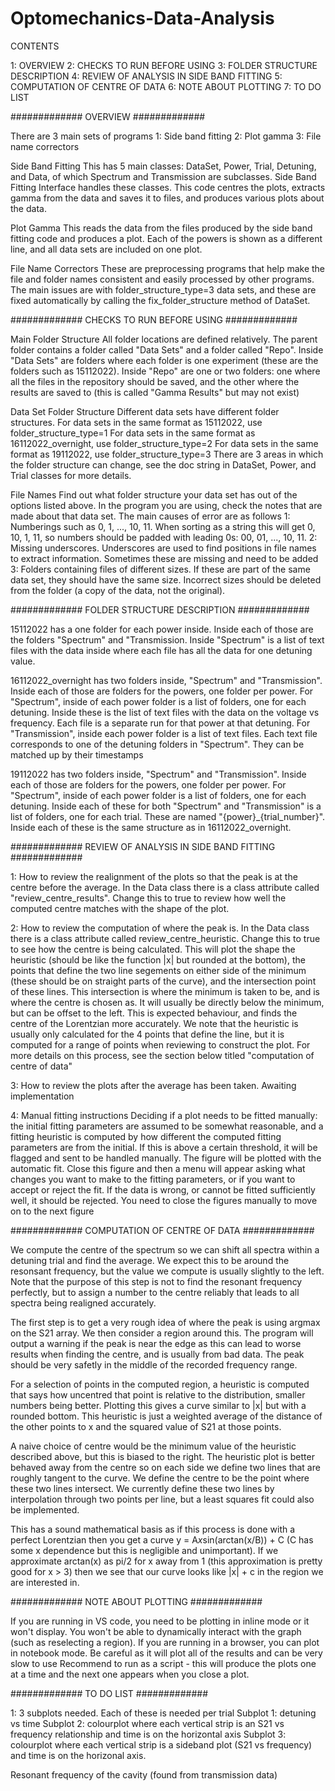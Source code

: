 # Optomechanics-Data-Analysis

CONTENTS

1: OVERVIEW
2: CHECKS TO RUN BEFORE USING
3: FOLDER STRUCTURE DESCRIPTION
4: REVIEW OF ANALYSIS IN SIDE BAND FITTING
5: COMPUTATION OF CENTRE OF DATA
6: NOTE ABOUT PLOTTING
7: TO DO LIST

############# OVERVIEW #############

There are 3 main sets of programs 1: Side band fitting 2: Plot gamma 3: File
name correctors

Side Band Fitting
This has 5 main classes: DataSet, Power, Trial, Detuning, and Data, of which
Spectrum and Transmission are subclasses. Side Band Fitting Interface handles
these classes. This code centres the plots, extracts gamma from the data and
saves it to files, and produces various plots about the data.

Plot Gamma
This reads the data from the files produced by the side band fitting code and
produces a plot. Each of the powers is shown as a different line, and all data
sets are included on one plot.

File Name Correctors
These are preprocessing programs that help make the file and folder names
consistent and easily processed by other programs. The main issues are with
folder_structure_type=3 data sets, and these are fixed automatically by calling
the fix_folder_structure method of DataSet.

############# CHECKS TO RUN BEFORE USING #############

Main Folder Structure All folder locations are defined relatively. The parent
folder contains a folder called "Data Sets" and a folder called "Repo". Inside
"Data Sets" are folders where each folder is one experiment (these are the
folders such as 15112022). Inside "Repo" are one or two folders: one where all
the files in the repository should be saved, and the other where the results are
saved to (this is called "Gamma Results" but may not exist)

Data Set Folder Structure Different data sets have different folder structures.
    For data sets in the same format as 15112022, use folder_structure_type=1
    For data sets in the same format as 16112022_overnight, use
    folder_structure_type=2
    For data sets in the same format as 19112022, use folder_structure_type=3
There are 3 areas in which the folder structure can change, see the doc string
in DataSet, Power, and Trial classes for more details.

File Names Find out what folder structure your data set has out of the options
listed above. In the program you are using, check the notes that are made about
that data set. The main causes of error are as follows
    1: Numberings such as 0, 1, ..., 10, 11. When sorting as a string this will
    get 0, 10, 1, 11, so numbers should be padded with leading 0s: 00, 01, ...,
    10, 11.
    2: Missing underscores. Underscores are used to find positions in file names
    to extract information. Sometimes these are missing and need to be added
    3: Folders containing files of different sizes. If these are part of the
    same data set, they should have the same size. Incorrect sizes should be
    deleted from the folder (a copy of the data, not the original).

############# FOLDER STRUCTURE DESCRIPTION #############

15112022 has a one folder for each power inside. Inside each of those are the
folders "Spectrum" and "Transmission. Inside "Spectrum" is a list of text files
with the data inside where each file has all the data for one detuning value.

16112022_overnight has two folders inside, "Spectrum" and "Transmission". Inside
each of those are folders for the powers, one folder per power. For "Spectrum",
inside of each power folder is a list of folders, one for each detuning. Inside
these is the list of text files with the data on the voltage vs frequency. Each
file is a separate run for that power at that detuning. For "Transmission",
inside each power folder is a list of text files. Each text file corresponds to
one of the detuning folders in "Spectrum". They can be matched up by their
timestamps

19112022 has two folders inside, "Spectrum" and "Transmission". Inside each of
those are folders for the powers, one folder per power. For "Spectrum", inside
of each power folder is a list of folders, one for each detuning. Inside each of
these for both "Spectrum" and "Transmission" is a list of folders, one for each
trial. These are named "{power}_{trial_number}". Inside each of these is the
same structure as in 16112022_overnight.

############# REVIEW OF ANALYSIS IN SIDE BAND FITTING #############

1: How to review the realignment of the plots so that the peak is at the centre
before the average. In the Data class there is a class attribute called
"review_centre_results". Change this to true to review how well the computed
centre matches with the shape of the plot.

2: How to review the computation of where the peak is. In the Data class there
is a class attribute called review_centre_heuristic. Change this to true to see
how the centre is being calculated. This will plot the shape the heuristic
(should be like the function |x| but rounded at the bottom), the points that
define the two line segements on either side of the minimum (these should be on
straight parts of the curve), and the intersection point of these lines. This
intersection is where the minimum is taken to be, and is where the centre is
chosen as. It will usually be directly below the minimum, but can be offset to
the left. This is expected behaviour, and finds the centre of the Lorentzian
more accurately. We note that the heuristic is usually only calculated for the 4
points that define the line, but it is computed for a range of points when
reviewing to construct the plot. For more details on this process, see the
section below titled "computation of centre of data"

3: How to review the plots after the average has been taken. Awaiting
implementation

4: Manual fitting instructions Deciding if a plot needs to be fitted manually:
the initial fitting parameters are assumed to be somewhat reasonable, and a
fitting heuristic is computed by how different the computed fitting parameters
are from the initial. If this is above a certain threshold, it will be flagged
and sent to be handled manually. The figure will be plotted with the automatic
fit. Close this figure and then a menu will appear asking what changes you want
to make to the fitting parameters, or if you want to accept or reject the fit.
If the data is wrong, or cannot be fitted sufficiently well, it should be
rejected. You need to close the figures manually to move on to the next figure

############# COMPUTATION OF CENTRE OF DATA #############

We compute the centre of the spectrum so we can shift all spectra within a
detuning trial and find the average. We expect this to be around the resonsant
frequency, but the value we compute is usually slightly to the left. Note that
the purpose of this step is not to find the resonant frequency perfectly, but to
assign a number to the centre reliably that leads to all spectra being realigned
accurately.

The first step is to get a very rough idea of where the peak is using argmax on
the S21 array. We then consider a region around this. The program will output a
warning if the peak is near the edge as this can lead to worse results when
finding the centre, and is usually from bad data. The peak should be very
safetly in the middle of the recorded frequency range.

For a selection of points in the computed region, a heuristic is computed that
says how uncentred that point is relative to the distribution, smaller numbers
being better. Plotting this gives a curve similar to |x| but with a rounded
bottom. This heuristic is just a weighted average of the distance of the other
points to x and the squared value of S21 at those points.

A naive choice of centre would be the minimum value of the heuristic described
above, but this is biased to the right. The heuristic plot is better behaved
away from the centre so on each side we define two lines that are roughly
tangent to the curve. We define the centre to be the point where these two lines
intersect. We currently define these two lines by interpolation through two
points per line, but a least squares fit could also be implemented.

This has a sound mathematical basis as if this process is done with a perfect
Lorentzian then you get a curve y = A*x*sin(arctan(x/B)) + C (C has some x
dependence but this is negligible and unimportant). If we approximate arctan(x)
as pi/2 for x away from 1 (this approximation is pretty good for x > 3) then we
see that our curve looks like |x| + c in the region we are interested in.

############# NOTE ABOUT PLOTTING #############

If you are running in VS code, you need to be plotting in inline mode or it
won't display. You won't be able to dynamically interact with the graph (such as
reselecting a region). If you are running in a browser, you can plot in notebook
mode. Be careful as it will plot all of the results and can be very slow to use
Recommend to run as a script - this will produce the plots one at a time and the
next one appears when you close a plot.

############# TO DO LIST #############

1: 3 subplots needed. Each of these is needed per trial
Subplot 1: detuning vs time
Subplot 2: colourplot where each vertical strip is an S21 vs frequency
relationship and time is on the horizontal axis
Subplot 3: colourplot where each vertical strip is a sideband plot (S21 vs
frequency) and time is on the horizonal axis.

Resonant frequency of the cavity (found from transmission data)
